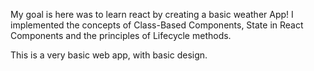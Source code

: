 My goal is here was to learn react by creating a basic weather App!
I implemented the concepts of Class-Based Components, State in React Components and the principles of Lifecycle methods.

This is a very basic web app, with basic design.